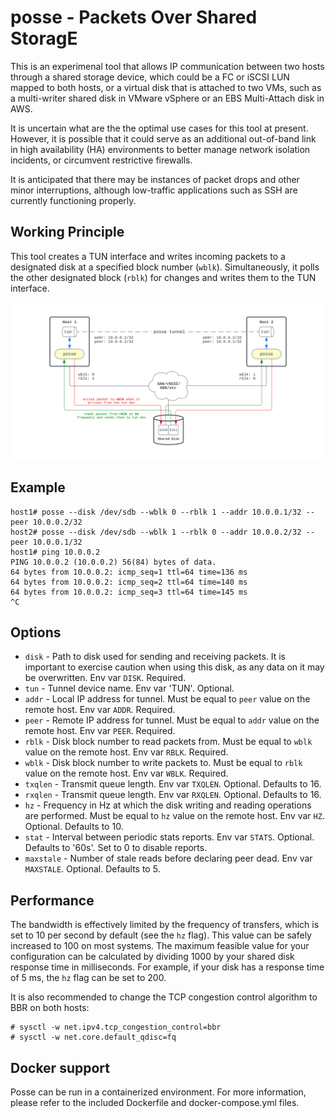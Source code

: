 # posse - Packets Over Shared StoragE

This is an experimenal tool that allows IP communication between two hosts through a shared storage device, which could be a FC or iSCSI LUN mapped to both hosts, or a virtual disk that is attached to two VMs, such as a multi-writer shared disk in VMware vSphere or an EBS Multi-Attach disk in AWS.

It is uncertain what are the the optimal use cases for this tool at present. However, it is possible that it could serve as an additional out-of-band link in high availability (HA) environments to better manage network isolation incidents, or circumvent restrictive firewalls.

It is anticipated that there may be instances of packet drops and other minor interruptions, although low-traffic applications such as SSH are currently functioning properly.

## Working Principle

This tool creates a TUN interface and writes incoming packets to a designated disk at a specified block number (`wblk`). Simultaneously, it polls the other designated block (`rblk`) for changes and writes them to the TUN interface.

![Diagram](posse.svg)

## Example

```
host1# posse --disk /dev/sdb --wblk 0 --rblk 1 --addr 10.0.0.1/32 --peer 10.0.0.2/32
host2# posse --disk /dev/sdb --wblk 1 --rblk 0 --addr 10.0.0.2/32 --peer 10.0.0.1/32
host1# ping 10.0.0.2
PING 10.0.0.2 (10.0.0.2) 56(84) bytes of data.
64 bytes from 10.0.0.2: icmp_seq=1 ttl=64 time=136 ms
64 bytes from 10.0.0.2: icmp_seq=2 ttl=64 time=140 ms
64 bytes from 10.0.0.2: icmp_seq=3 ttl=64 time=145 ms
^C
```

## Options

- `disk` - Path to disk used for sending and receiving packets. It is important to exercise caution when using this disk, as any data on it may be overwritten. Env var `DISK`. Required.
- `tun` - Tunnel device name. Env var 'TUN'. Optional.
- `addr` - Local IP address for tunnel. Must be equal to `peer` value on the remote host. Env var `ADDR`. Required.
- `peer` - Remote IP address for tunnel. Must be equal to `addr` value on the remote host. Env var `PEER`. Required.
- `rblk` - Disk block number to read packets from. Must be equal to `wblk` value on the remote host. Env var `RBLK`. Required.
- `wblk` - Disk block number to write packets to. Must be equal to `rblk` value on the remote host. Env var `WBLK`. Required.
- `txqlen` - Transmit queue length. Env var `TXQLEN`. Optional. Defaults to 16.
- `rxqlen` - Transmit queue length. Env var `RXQLEN`. Optional. Defaults to 16.
- `hz` - Frequency in Hz at which the disk writing and reading operations are performed. Must be equal to `hz` value on the remote host. Env var `HZ`. Optional. Defaults to 10.
- `stat` - Interval between periodic stats reports. Env var `STATS`. Optional. Defaults to '60s'. Set to 0 to disable reports.
- `maxstale` - Number of stale reads before declaring peer dead. Env var `MAXSTALE`. Optional. Defaults to 5.

## Performance
The bandwidth is effectively limited by the frequency of transfers, which is set to 10 per second by default (see the `hz` flag). This value can be safely increased to 100 on most systems. The maximum feasible value for your configuration can be calculated by dividing 1000 by your shared disk response time in milliseconds. For example, if your disk has a response time of 5 ms, the `hz` flag can be set to 200.

It is also recommended to change the TCP congestion control algorithm to BBR on both hosts:
```
# sysctl -w net.ipv4.tcp_congestion_control=bbr
# sysctl -w net.core.default_qdisc=fq
```

## Docker support
Posse can be run in a containerized environment. For more information, please refer to the included Dockerfile and docker-compose.yml files.